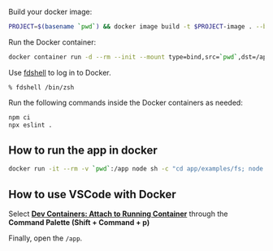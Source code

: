 Build your docker image:

```bash
PROJECT=$(basename `pwd`) && docker image build -t $PROJECT-image . --build-arg user_id=`id -u` --build-arg group_id=`id -g`
```

Run the Docker container:

```bash
docker container run -d --rm --init --mount type=bind,src=`pwd`,dst=/app --name $PROJECT-container $PROJECT-image
```

Use [fdshell](https://github.com/uraitakahito/dotfiles/blob/37c4142038c658c468ade085cbc8883ba0ce1cc3/zsh/myzshrc#L93-L101) to log in to Docker.

```console
% fdshell /bin/zsh
```

Run the following commands inside the Docker containers as needed:

```sh
npm ci
npx eslint .
```

## How to run the app in docker

```sh
docker run -it --rm -v `pwd`:/app node sh -c "cd app/examples/fs; node stream.cjs"
```

## How to use VSCode with Docker

Select **[Dev Containers: Attach to Running Container](https://code.visualstudio.com/docs/devcontainers/attach-container#_attach-to-a-docker-container)** through the **Command Palette (Shift + Command + p)**

Finally, open the `/app`.
